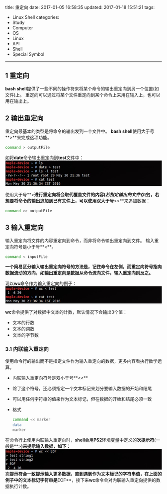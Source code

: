 title: 重定向
date: 2017-01-05 16:58:35
updated: 2017-01-18 15:51:21
tags:
- Linux Shell
categories:
- Study
- Computer
- OS
- Linux
- API
- Shell
- Special Symbol
---
## 1 重定向

**bash shell**提供了一些不同的操作符来将某个命令的输出重定向到另一个位置(如文件)上。
重定向可以通过将某个文件重定向到某个命令上来用在输入上，也可以用在输出上。

## 2 输出重定向

重定向最基本的类型是将命令的输出发到一个文件中。
**bash shell**使用大于号**>**来完成这项功能。

```bash
command > outputFile
```
如将**date**命令输出重定向到**test**文件中：
![](../post_img/587f1ee1ab6441242300182b)

使用大于号**>**进行重定向将会取代覆盖文件的内容(*若指定输出的文件存在*)，若想要将命令的输出追加到已有文件上，可以使用双大于号**>>**来追加数据：

```bash
command >> outputFile
```

## 3 输入重定向

输入重定向将文件的内容重定向到命令，而非将命令输出重定向到文件。
输入重定向符号是小于号**<**。

```bash
command < inputFile
```

**一个简易区分输入输出重定向符号的方法是，记住命令在左侧，而重定向符号指向数据流动的方向，如输出重定向是数据从命令流向文件，输入重定向则反之。**

现以**wc**命令作为输入重定向的例子：
![](../post_img/587f1ee1ab6441242300182c)

**wc**命令提供了对数据中文本的计数，默认情况下会输出3个值：

- 文本的行数
- 文本的词数
- 文本的字节数

### 3.1 内联输入重定向

使用命令行的输出而不是指定文件作为输入重定向的数据，更多内容看执行数学运算。

- 内联输入重定向符号是双小于号**<<**
- 除了这个符号，还必须指定一个文本标记来划分要输入数据的开始和结尾
- 可以用任何字符串的值来作为文本标记，但在数据的开始和结尾必须一致

- 格式

    ```bash
    command << marker
    data
    marker
    ```

在命令行上使用内联输入重定向时，**shell**会用**PS2**环境变量中定义的**次提示符**(一般是**>**)来提示输入数据，如下：
![](../post_img/587f1ee1ab6441242300182d)
**次提示符**会一致提示输入更多数据，直到遇到作为文本标记的字符串值，在上面的例子中的文本标记字符串是**EOF**，接下来**wc**命令会对内联输入重定向提供的数据执行计数。
